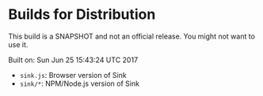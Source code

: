 # Builds for Distribution

This build is a SNAPSHOT and not an official release.  You might not want to use it.

Built on: Sun Jun 25 15:43:24 UTC 2017

* `sink.js`: Browser version of Sink
* `sink/*`: NPM/Node.js version of Sink
